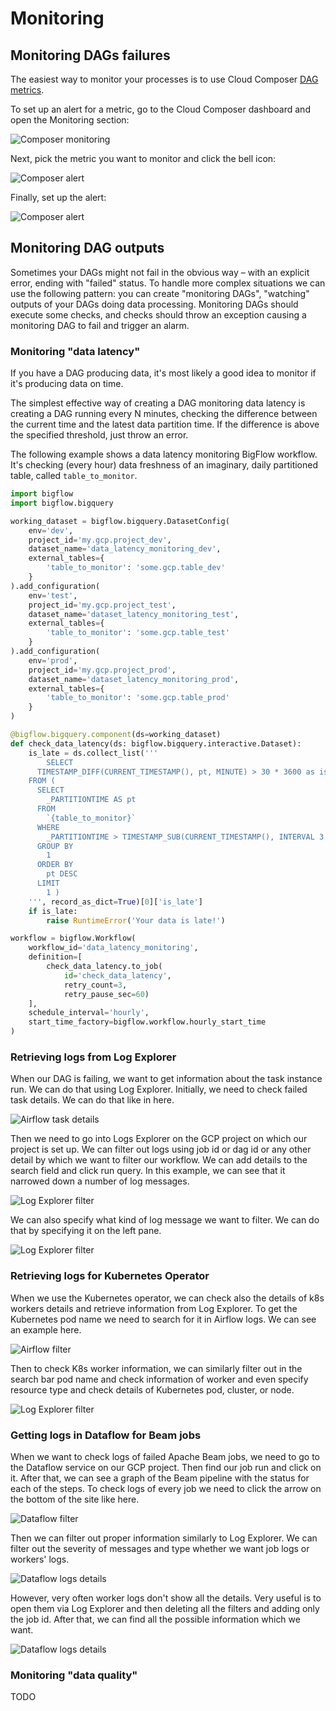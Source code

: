 # Monitoring

## Monitoring DAGs failures

The easiest way to monitor your processes is to use Cloud Composer [DAG metrics](https://cloud.google.com/composer/docs/monitoring-dashboard#dag_runs).

To set up an alert for a metric, go to the Cloud Composer dashboard and open the Monitoring section:

![Composer monitoring](./images/monitoring.png)

Next, pick the metric you want to monitor and click the bell icon:

![Composer alert](./images/moniroting_create_alert.png)

Finally, set up the alert:

![Composer alert](./images/alert_form.png)

## Monitoring DAG outputs

Sometimes your DAGs might not fail in the obvious way – with an explicit error, ending with "failed" status. To handle
more complex situations we can use the following pattern: you can create "monitoring DAGs", "watching" outputs of
your DAGs doing data processing. Monitoring DAGs should execute some checks, and checks should throw an exception
causing a monitoring DAG to fail and trigger an alarm.

### Monitoring "data latency"

If you have a DAG producing data, it's most likely a good idea to monitor if it's producing data on time.

The simplest effective way of creating a DAG monitoring data latency is creating a DAG running every N minutes, checking
the difference between the current time and the latest data partition time. If the difference is above the specified
threshold, just throw an error. 

The following example shows a data latency monitoring BigFlow workflow. It's checking (every hour) data freshness of an 
imaginary, daily partitioned table, called `table_to_monitor`.

```python
import bigflow
import bigflow.bigquery

working_dataset = bigflow.bigquery.DatasetConfig(
    env='dev',
    project_id='my.gcp.project_dev',
    dataset_name='data_latency_monitoring_dev',
    external_tables={
        'table_to_monitor': 'some.gcp.table_dev'
    }
).add_configuration(
    env='test',
    project_id='my.gcp.project_test',
    dataset_name='dataset_latency_monitoring_test',
    external_tables={
        'table_to_monitor': 'some.gcp.table_test'
    }
).add_configuration(
    env='prod',
    project_id='my.gcp.project_prod',
    dataset_name='dataset_latency_monitoring_prod',
    external_tables={
        'table_to_monitor': 'some.gcp.table_prod'
    }
)

@bigflow.bigquery.component(ds=working_dataset)
def check_data_latency(ds: bigflow.bigquery.interactive.Dataset):
    is_late = ds.collect_list('''
        SELECT
      TIMESTAMP_DIFF(CURRENT_TIMESTAMP(), pt, MINUTE) > 30 * 3600 as is_late
    FROM (
      SELECT
        _PARTITIONTIME AS pt
      FROM
        `{table_to_monitor}`
      WHERE
        _PARTITIONTIME > TIMESTAMP_SUB(CURRENT_TIMESTAMP(), INTERVAL 3 DAY)
      GROUP BY
        1
      ORDER BY
        pt DESC
      LIMIT
        1 )
    ''', record_as_dict=True)[0]['is_late']
    if is_late:
        raise RuntimeError('Your data is late!')

workflow = bigflow.Workflow(
    workflow_id='data_latency_monitoring',
    definition=[
        check_data_latency.to_job(
            id='check_data_latency', 
            retry_count=3, 
            retry_pause_sec=60)
    ],
    schedule_interval='hourly',
    start_time_factory=bigflow.workflow.hourly_start_time
)
```

### Retrieving logs from Log Explorer

When our DAG is failing, we want to get information about the task instance run. We can do that using Log Explorer.
Initially, we need to check failed task details. We can do that like in here.

![Airflow task details](./images/failed_job_pick_task_details_airflow.png)

Then we need to go into Logs Explorer on the GCP project on which our project is set up. We can filter out logs using job id
or dag id or any other detail by which we want to filter our workflow. We can add details to the search field and click run query.
In this example, we can see that it narrowed down a number of log messages.

![Log Explorer filter](./images/log_explorer_search_field.png)

We can also specify what kind of log message we want to filter. We can do that by specifying it on the left pane.

![Log Explorer filter](./images/log_explorer_pick_severity.png)

### Retrieving logs for Kubernetes Operator

When we use the Kubernetes operator, we can check also the details of k8s workers details and retrieve information from Log Explorer.
To get the Kubernetes pod name we need to search for it in Airflow logs. We can see an example here.

![Airflow filter](./images/k8s-worker-details-airflow.png)

Then to check K8s worker information, we can similarly filter out in the search bar pod name and check information of worker and 
even specify resource type and check details of Kubernetes pod, cluster, or node.

![Log Explorer filter](./images/k8s_worker_details_log_explorer.png)


### Getting logs in Dataflow for Beam jobs

When we want to check logs of failed Apache Beam jobs, we need to go to the Dataflow service on our GCP project. Then find our job run
and click on it. After that, we can see a graph of the Beam pipeline with the status for each of the steps. To check logs of every job 
we need to click the arrow on the bottom of the site like here.

![Dataflow filter](./images/Beam_select_logs.png)

Then we can filter out proper information similarly to Log Explorer. We can filter out the severity of messages and type
whether we want job logs or workers' logs.

![Dataflow logs details](./images/Beam_filter_logs.png)

However, very often worker logs don't show all the details. Very useful is to open them via Log Explorer and then deleting
all the filters and adding only the job id. After that, we can find all the possible information which we want.

![Dataflow logs details](./images/Dataflow_open_in_log_explorer.png)

### Monitoring "data quality"

TODO